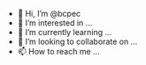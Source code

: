 - 👋 Hi, I’m @bcpec
- 👀 I’m interested in ...
- 🌱 I’m currently learning ...
- 💞️ I’m looking to collaborate on ...
- 📫 How to reach me ...

<!---
bcpec/bcpec is a ✨ special ✨ repository because its `README.md` (this file) appears on your GitHub profile.
You can click the Preview link to take a look at your changes.
--->
